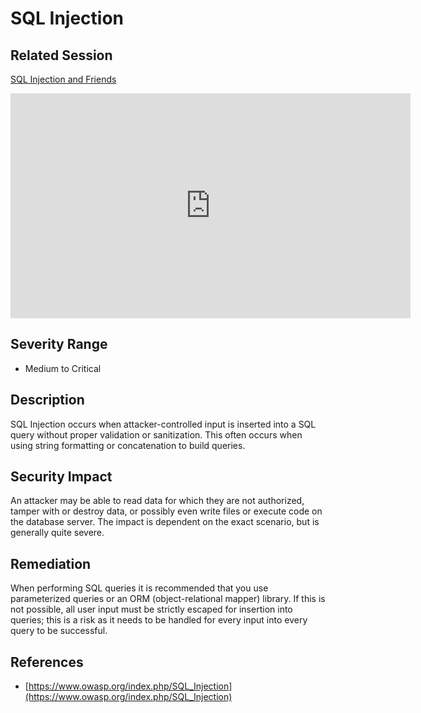 SQL Injection
=============

Related Session
---------------

[SQL Injection and Friends](../sessions/sqli.md)

<iframe id="ytplayer" type="text/html" width="640" height="360" src="https://www.youtube-nocookie.com/embed/bIB3Hi6KeZU?rel=0&autoplay=0&origin=https://hacker101.com" frameborder="0"></iframe>

Severity Range
--------------

- Medium to Critical

Description
-----------

SQL Injection occurs when attacker-controlled input is inserted into a SQL query without proper validation or sanitization.  This often occurs when using string formatting or concatenation to build queries.

Security Impact
---------------

An attacker may be able to read data for which they are not authorized, tamper with or destroy data, or possibly even write files or execute code on the database server.  The impact is dependent on the exact scenario, but is generally quite severe.

Remediation
-----------

When performing SQL queries it is recommended that you use parameterized queries or an ORM (object-relational mapper) library.  If this is not possible, all user input must be strictly escaped for insertion into queries; this is a risk as it needs to be handled for every input into every query to be successful.

References
----------

- [https://www.owasp.org/index.php/SQL_Injection](https://www.owasp.org/index.php/SQL_Injection)
